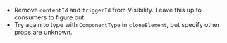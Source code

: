 - Remove `contentId` and `triggerId` from Visibility. Leave this up to consumers to figure out.
- Try again to type with `ComponentType` in `cloneElement`, but specify other props are unknown.
